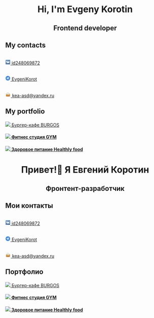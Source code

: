 <h1 align="center">Hi, I'm Evgeny Korotin </h1>
<h2 align="center">Frontend developer </h2>

## My contacts
######
<a href="https://vk.com/id248069872" target="_blank"><img src="https://github.com/keaasd/kea/blob/main/images/Vk-icon.png" height="16"/>    id248069872</a> 
######
<a href="https://t.me/@EvgeniKorot" target="_blank"><img src="https://github.com/keaasd/kea/blob/main/images/telegram.png" height="16"/>    EvgeniKorot
######
<img src="https://github.com/keaasd/kea/blob/main/images/email.png" height="16"/>   kea-asd@yandex.ru

## My portfolio
####
<a href="https://keaasd.github.io/Module01-Burger/menu.html" target="_blank"><img src="https://github.com/keaasd/kea/blob/main/images/burgers.ico" height="16"/>    Бургер-кафе BURGOS</a> 
#### <a href="https://keaasd.github.io/Module01-Gym/index.html" target="_blank"><img src="https://github.com/keaasd/kea/blob/main/images/gym.ico" width="16"/>   Фитнес студия GYM </a> 
#### <a href="https://keaasd.github.io/module02-Shop/dist/" target="_blank"><img src="https://github.com/keaasd/kea/blob/main/images/healthly-food.ico" height="16"/>    Здоровое питание Healthly food</a> 
####

# 
<h1 align="center">Привет!👋 Я Евгений Коротин</h1>
<h2 align="center">Фронтент-разработчик</h2>

## Мои контакты
######
<a href="https://vk.com/id248069872" target="_blank"><img src="https://github.com/keaasd/kea/blob/main/images/Vk-icon.png" height="16"/>    id248069872</a> 
######
<a href="https://t.me/@EvgeniKorot" target="_blank"><img src="https://github.com/keaasd/kea/blob/main/images/telegram.png" height="16"/>    EvgeniKorot
######
<img src="https://github.com/keaasd/kea/blob/main/images/email.png" height="16"/>   kea-asd@yandex.ru

## Портфолио
####
<a href="https://keaasd.github.io/Module01-Burger/menu.html" target="_blank"><img src="https://github.com/keaasd/kea/blob/main/images/burgers.ico" height="16"/>    Бургер-кафе BURGOS</a> 
#### <a href="https://keaasd.github.io/Module01-Gym/index.html" target="_blank"><img src="https://github.com/keaasd/kea/blob/main/images/gym.ico" width="16"/>   Фитнес студия GYM </a> 
#### <a href="https://keaasd.github.io/module02-Shop/dist/" target="_blank"><img src="https://github.com/keaasd/kea/blob/main/images/healthly-food.ico" height="16"/>    Здоровое питание Healthly food</a> 
####
<!--   https://habr.com/ru/post/649363/ -->
